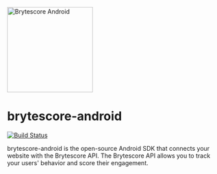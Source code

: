 <img src="https://brytecore.com/images/logo-lead-booster.png" width="200" alt="Brytescore Android">

# brytescore-android

[![Build Status](http://img.shields.io/travis/Brytecore/brytescore-android.svg?branch=master?style=flat)](https://travis-ci.org/Brytecore/brytescore-android)

brytescore-android is the open-source Android SDK that connects your website with the Brytescore API. The
Brytescore API allows you to track your users' behavior and score their engagement.
